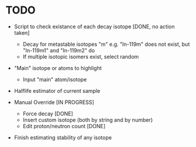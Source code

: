 # TODO

- Script to check existance of each decay isotope [DONE, no action taken]
  - Decay for metastable isotopes "m" e.g. "In-119m" does not exist, but "In-119m1" and "In-119m2" do
  - If multiple isotopic isomers exist, select random

- "Main" isotope or atoms to highlight
  - Input "main" atom/isotope

- Halflife estimator of current sample

- Manual Override [IN PROGRESS]
  - Force decay [DONE]
  - Insert custom isotope (both by string and by number)
  - Edit proton/neutron count [DONE]

- Finish estimating stability of any isotope
